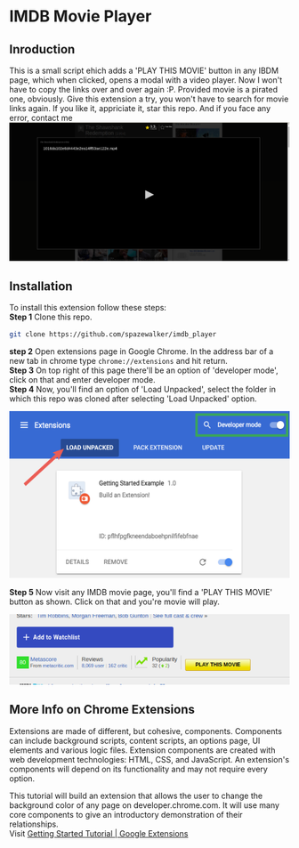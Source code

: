 # IMDB Movie Player

## Inroduction
This is a small script ehich adds a 'PLAY THIS MOVIE' button in any IBDM page, which when clicked, opens a modal with a video player.
Now I won't have to copy the links over and over again :P.
Provided movie is a pirated one, obviously.
Give this extension a try, you won't have to search for movie links again.
If you like it, appriciate it, star this repo. And if you face any error, contact me\
<img alt="example" src="/demo.png">

## Installation

To install this extension follow these steps: \
__Step 1__ Clone this repo.
```bash
git clone https://github.com/spazewalker/imdb_player
```
__step 2__ Open extensions page in Google Chrome.
In the address bar of a new tab in chrome type `chrome://extensions` and hit return.\
__Step 3__
On top right of this page there'll be an option of 'developer mode', click on that and enter developer mode.\
__Step 4__
Now, you'll find an option of 'Load Unpacked', select the folder in which this repo was cloned after selecting 'Load Unpacked' option. 
<div align="center"><img alt="image showing these steps" src="/load_extension.png" height=300></div>

__Step 5__ Now visit any IMDB movie page, you'll find a 'PLAY THIS MOVIE' button as shown. Click on that and you're movie will play.
<div align="center"><img alt="button" src='/demo_button.png'></div>

## More Info on Chrome Extensions
Extensions are made of different, but cohesive, components. Components can include background scripts, content scripts, an options page, UI 
elements and various logic files. Extension components are created with web development technologies: HTML, CSS, and JavaScript. An extension's
components will depend on its functionality and may not require every option.

This tutorial will build an extension that allows the user to change the background color of any page on developer.chrome.com.
It will use many core components to give an introductory demonstration of their relationships.\
Visit [Getting Started Tutorial | Google Extensions](https://developer.chrome.com/extensions/getstarted)
